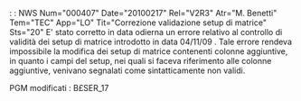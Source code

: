  :  : NWS Num="000407" Date="20100217" Rel="V2R3" Atr="M. Benetti" Tem="TEC" App="LO" Tit="Correzione validazione setup di matrice" Sts="20"
E' stato corretto in data odierna un errore relativo al controllo di validità dei setup di matrice
introdotto in data 04/11/09 .
Tale errore rendeva impossibile la modifica dei setup di matrice contenenti colonne aggiuntive, in quanto i campi del setup, nei quali si faceva riferimento alle colonne aggiuntive, venivano segnalati come sintatticamente non validi.

PGM modificati : 
B£SER_17
